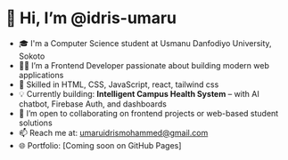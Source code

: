 # 👋 Hi, I’m @idris-umaru

- 🎓 I'm a Computer Science student at Usmanu Danfodiyo University, Sokoto
- 👨‍💻 I’m a Frontend Developer passionate about building modern web applications
- 🚀 Skilled in HTML, CSS, JavaScript, react, tailwind css 
- 💡 Currently building: **Intelligent Campus Health System** – with AI chatbot, Firebase Auth, and dashboards
- 🤝 I’m open to collaborating on frontend projects or web-based student solutions
- 📫 Reach me at: umaruidrismohammed@gmail.com
- 🌐 Portfolio: [Coming soon on GitHub Pages]

<!---
idris-umaru/idris-umaru is a ✨ special ✨ repository because its `README.md` (this file) appears on your GitHub profile.
You can click the Preview link to take a look at your changes.
--->
